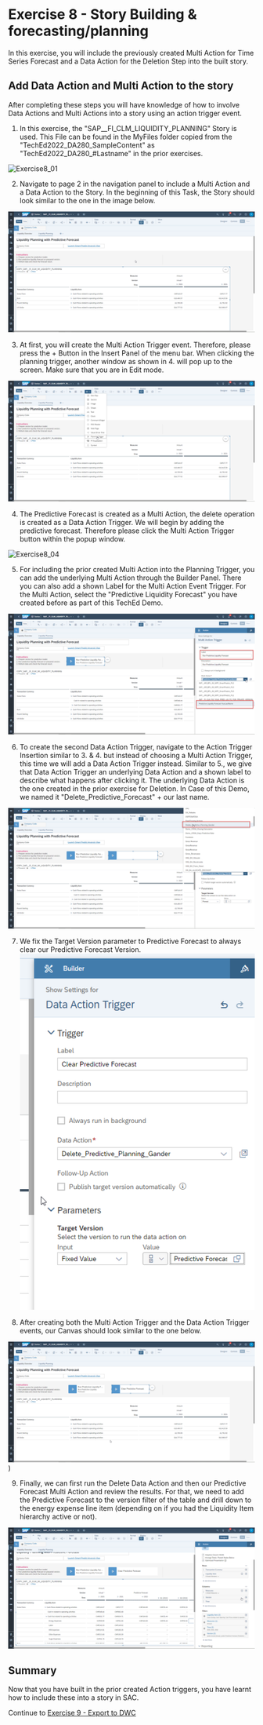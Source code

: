 # Exercise 8 - Story Building & forecasting/planning
In this exercise, you will include the previously created Multi Action for Time Series Forecast and a Data Action for the Deletion Step into the built story.

## Add Data Action and Multi Action to the story

After completing these steps you will have knowledge of how to involve Data Actions and Multi Actions into a story using an action trigger event.

1. In this exercise, the "SAP__FI_CLM_LIQUIDITY_PLANNING" Story is used. This File can be found in the MyFiles folder copied from the "TechEd2022_DA280_SampleContent" as "TechEd2022_DA280_#Lastname" in the prior exercises.

![Exercise8_01](https://user-images.githubusercontent.com/112930664/202113235-af831d1b-ce88-4007-a411-52d6abc04fd5.png)

2. Navigate to page 2 in the navigation panel to include a Multi Action and a Data Action to the Story. In the beginning of this Task, the Story should look similar to the one in the image below.

![](/exercises/8_Story_Building_Forecasting_Planning/images/8_Story2.png)

3. At first, you will create the Multi Action Trigger event. Therefore, please press the + Button in the Insert Panel of the menu bar. When clicking the planning trigger, another window as shown in 4. will pop up to the screen. Make sure that you are in Edit mode.

![](/exercises/8_Story_Building_Forecasting_Planning/images/8_PlanningTrigger2.png)

4. The Predictive Forecast is created as a Multi Action, the delete operation is created as a Data Action Trigger. We will begin by adding the predictive forecast. Therefore please click the Multi Action Trigger button within the popup window.

![Exercise8_04](https://user-images.githubusercontent.com/112930664/202113242-aa140fc5-35f1-4e6f-9cb7-dffe75679c3a.png)

5. For including the prior created Multi Action into the Planning Trigger, you can add the underlying Multi Action through the Builder Panel. There you can also add a shown Label for the Multi Action Event Trigger. For the Multi Action, select the "Predictive Liquidity Forecast" you have created before as part of this TechEd Demo.

![](/exercises/8_Story_Building_Forecasting_Planning/images/8_MA.png)

6. To create the second Data Action Trigger, navigate to the Action Trigger Insertion similar to 3. & 4. but instead of choosing a Multi Action Trigger, this time we will add a Data Action Trigger instead. Similar to 5., we give that Data Action Trigger an underlying Data Action and a shown label to describe what happens after clicking it. The underlying Data Action is the one created in the prior exercise for Deletion. In Case of this Demo, we named it "Delete_Predictive_Forecast" + our last name.

![](/exercises/8_Story_Building_Forecasting_Planning/images/8_DA.png)

7. We fix the Target Version parameter to Predictive Forecast to always clear our Predictive Forecast Version.
![](/exercises/8_Story_Building_Forecasting_Planning/images/8_Parameter.png) 

8. After creating both the Multi Action Trigger and the Data Action Trigger events, our Canvas should look similar to the one below.

![](/exercises/8_Story_Building_Forecasting_Planning/images/8_Overview.png))

9. Finally, we can first run the Delete Data Action and then our Predictive Forecast Multi Action and review the results. For that, we need to add the Predictive Forecast to the version filter of the table and drill down to the energy expense line item (depending on if you had the Liquidity Item hierarchy active or not).

![](/exercises/8_Story_Building_Forecasting_Planning/images/8_DrillDown.png)

## Summary

Now that you have built in the prior created Action triggers, you have learnt how to include these into a story in SAC.

Continue to [Exercise 9 - Export to DWC](../9_Export_to_DWC/README.md)

